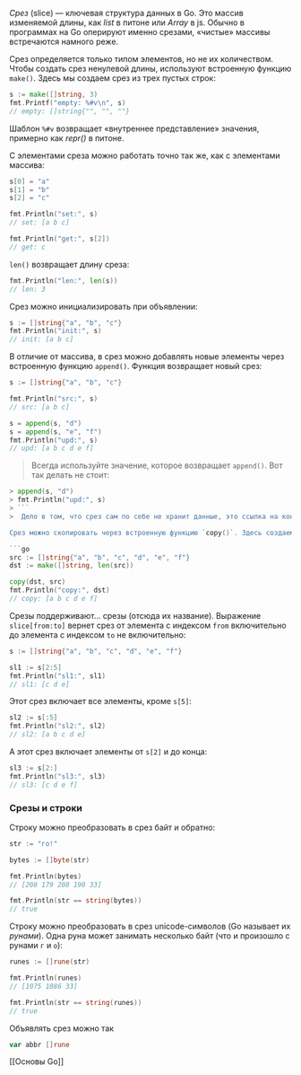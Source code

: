 _Срез_ (slice) — ключевая структура данных в Go. Это массив изменяемой длины, как _list_ в питоне или _Array_ в js. Обычно в программах на Go оперируют именно срезами, «чистые» массивы встречаются намного реже.

Срез определяется только типом элементов, но не их количеством. Чтобы создать срез ненулевой длины, используют встроенную функцию `make()`. Здесь мы создаем срез из трех пустых строк:

```go
s := make([]string, 3)
fmt.Printf("empty: %#v\n", s)
// empty: []string{"", "", ""}
```

Шаблон `%#v` возвращает «внутреннее представление» значения, примерно как _repr()_ в питоне.

С элементами среза можно работать точно так же, как с элементами массива:

```go
s[0] = "a"
s[1] = "b"
s[2] = "c"

fmt.Println("set:", s)
// set: [a b c]

fmt.Println("get:", s[2])
// get: c
```

`len()` возвращает длину среза:

```go
fmt.Println("len:", len(s))
// len: 3
```

Срез можно инициализировать при объявлении:

```go
s := []string{"a", "b", "c"}
fmt.Println("init:", s)
// init: [a b c]
```

В отличие от массива, в срез можно добавлять новые элементы через встроенную функцию `append()`. Функция возвращает новый срез:

```go
s := []string{"a", "b", "c"}

fmt.Println("src:", s)
// src: [a b c]

s = append(s, "d")
s = append(s, "e", "f")
fmt.Println("upd:", s)
// upd: [a b c d e f]
```

> Всегда используйте значение, которое возвращает `append()`. Вот так делать не стоит:
> 
```go
> append(s, "d")
> fmt.Println("upd:", s)
> ```
>  Дело в том, что срез сам по себе не хранит данные, это ссылка на конкретный массив. Если в массиве нет места для нового элемента, `append()` создаст новый массив побольше, скопирует в него старые элементы, добавит новый элемент и вернет ссылку на новый массив. Если эту ссылку проигнорировать, новый срез вы потеряете.

Срез можно скопировать через встроенную функцию `copy()`. Здесь создаем пустой срез `dst` такой же длины, как `s`, и копируем в него элементы `s`:

```go
src := []string{"a", "b", "c", "d", "e", "f"}
dst := make([]string, len(src))

copy(dst, src)
fmt.Println("copy:", dst)
// copy: [a b c d e f]
```

Срезы поддерживают... срезы (отсюда их название). Выражение `slice[from:to]` вернет срез от элемента с индексом `from` включительно до элемента с индексом `to` не включительно:

```go
s := []string{"a", "b", "c", "d", "e", "f"}

sl1 := s[2:5]
fmt.Println("sl1:", sl1)
// sl1: [c d e]
```

Этот срез включает все элементы, кроме `s[5]`:

```go
sl2 := s[:5]
fmt.Println("sl2:", sl2)
// sl2: [a b c d e]
```

А этот срез включает элементы от `s[2]` и до конца:

```go
sl3 := s[2:]
fmt.Println("sl3:", sl3)
// sl3: [c d e f]
```


### Срезы и строки

Строку можно преобразовать в срез байт и обратно:

```go
str := "го!"
```

```go
bytes := []byte(str)

fmt.Println(bytes)
// [208 179 208 190 33]

fmt.Println(str == string(bytes))
// true
```

Строку можно преобразовать в срез unicode-символов (Go называет их _рунами_). Одна руна может занимать несколько байт (что и произошло с рунами `г` и `о`):

```go
runes := []rune(str)

fmt.Println(runes)
// [1075 1086 33]

fmt.Println(str == string(runes))
// true
```

Объявлять срез можно так
```go
var abbr []rune
```

[[Основы Go]]